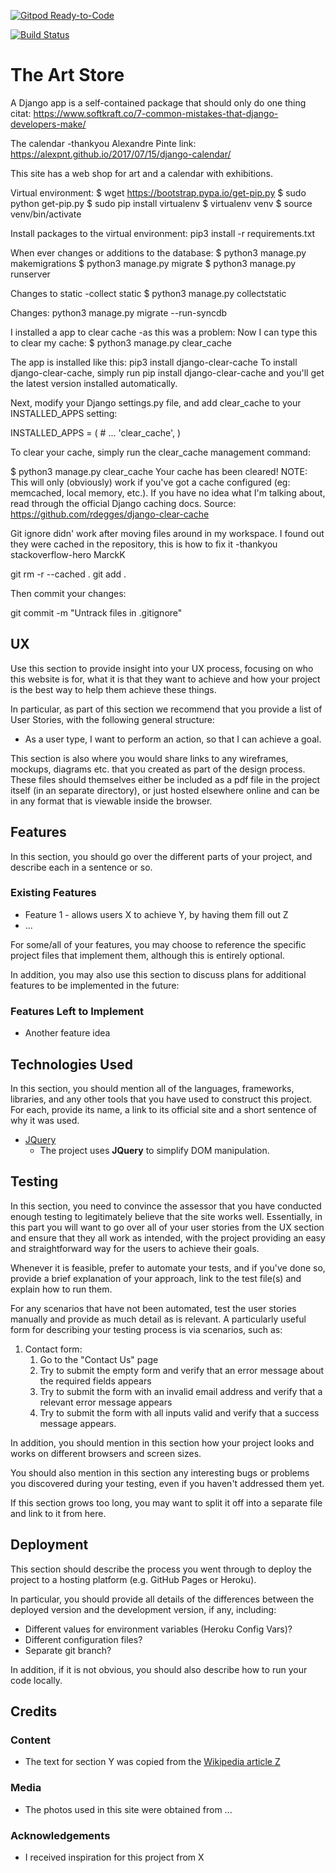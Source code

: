 [![Gitpod Ready-to-Code](https://img.shields.io/badge/Gitpod-Ready--to--Code-blue?logo=gitpod)](https://gitpod.io/#https://github.com/ringarochkryss/artstore) 


[![Build Status](https://travis-ci.org/ringarochkryss/artstore.svg?branch=master)](https://travis-ci.org/ringarochkryss/artstore)

# The Art Store 
 A Django app is a self-contained package that should only do one thing
 citat: https://www.softkraft.co/7-common-mistakes-that-django-developers-make/


The calendar -thankyou Alexandre Pinte
link: https://alexpnt.github.io/2017/07/15/django-calendar/

This site has a web shop for art and a calendar with exhibitions.

Virtual environment:
$ wget https://bootstrap.pypa.io/get-pip.py
$ sudo python get-pip.py
$ sudo pip install virtualenv
$ virtualenv venv
$ source venv/bin/activate

Install packages to the virtual environment:
pip3 install -r requirements.txt

When ever changes or additions to the database:
$ python3 manage.py makemigrations
$ python3 manage.py migrate
$ python3 manage.py runserver

Changes to static -collect static
$ python3 manage.py collectstatic

Changes: 
python3 manage.py migrate --run-syncdb

I installed a app to clear cache -as this was a problem:
Now I can type this to clear my cache:
$ python3 manage.py clear_cache

The app is installed like this: 
pip3 install django-clear-cache
To install django-clear-cache, simply run pip install django-clear-cache and you'll get the latest version installed automatically.

Next, modify your Django settings.py file, and add clear_cache to your INSTALLED_APPS setting:

INSTALLED_APPS = (
    # ...
    'clear_cache',
)

To clear your cache, simply run the clear_cache management command:

$ python3 manage.py clear_cache
Your cache has been cleared!
NOTE: This will only (obviously) work if you've got a cache configured (eg: memcached, local memory, etc.). If you have no idea what I'm talking about, read through the official Django caching docs.
Source: https://github.com/rdegges/django-clear-cache



Git ignore didn' work after moving files around in my workspace. I found out they were cached
in the repository, this is how to fix it -thankyou stackoverflow-hero MarckK 

git rm -r --cached .
 git add .

Then commit your changes:

git commit -m "Untrack files in .gitignore"

## UX
 
Use this section to provide insight into your UX process, focusing on who this website is for, what it is that they want to achieve and how your project is the best way to help them achieve these things.

In particular, as part of this section we recommend that you provide a list of User Stories, with the following general structure:
- As a user type, I want to perform an action, so that I can achieve a goal.

This section is also where you would share links to any wireframes, mockups, diagrams etc. that you created as part of the design process. These files should themselves either be included as a pdf file in the project itself (in an separate directory), or just hosted elsewhere online and can be in any format that is viewable inside the browser.

## Features

In this section, you should go over the different parts of your project, and describe each in a sentence or so.
 
### Existing Features
- Feature 1 - allows users X to achieve Y, by having them fill out Z
- ...

For some/all of your features, you may choose to reference the specific project files that implement them, although this is entirely optional.

In addition, you may also use this section to discuss plans for additional features to be implemented in the future:

### Features Left to Implement
- Another feature idea

## Technologies Used

In this section, you should mention all of the languages, frameworks, libraries, and any other tools that you have used to construct this project. For each, provide its name, a link to its official site and a short sentence of why it was used.

- [JQuery](https://jquery.com)
    - The project uses **JQuery** to simplify DOM manipulation.


## Testing

In this section, you need to convince the assessor that you have conducted enough testing to legitimately believe that the site works well. Essentially, in this part you will want to go over all of your user stories from the UX section and ensure that they all work as intended, with the project providing an easy and straightforward way for the users to achieve their goals.

Whenever it is feasible, prefer to automate your tests, and if you've done so, provide a brief explanation of your approach, link to the test file(s) and explain how to run them.

For any scenarios that have not been automated, test the user stories manually and provide as much detail as is relevant. A particularly useful form for describing your testing process is via scenarios, such as:

1. Contact form:
    1. Go to the "Contact Us" page
    2. Try to submit the empty form and verify that an error message about the required fields appears
    3. Try to submit the form with an invalid email address and verify that a relevant error message appears
    4. Try to submit the form with all inputs valid and verify that a success message appears.

In addition, you should mention in this section how your project looks and works on different browsers and screen sizes.

You should also mention in this section any interesting bugs or problems you discovered during your testing, even if you haven't addressed them yet.

If this section grows too long, you may want to split it off into a separate file and link to it from here.

## Deployment

This section should describe the process you went through to deploy the project to a hosting platform (e.g. GitHub Pages or Heroku).

In particular, you should provide all details of the differences between the deployed version and the development version, if any, including:
- Different values for environment variables (Heroku Config Vars)?
- Different configuration files?
- Separate git branch?

In addition, if it is not obvious, you should also describe how to run your code locally.


## Credits

### Content
- The text for section Y was copied from the [Wikipedia article Z](https://en.wikipedia.org/wiki/Z)

### Media
- The photos used in this site were obtained from ...

### Acknowledgements

- I received inspiration for this project from X